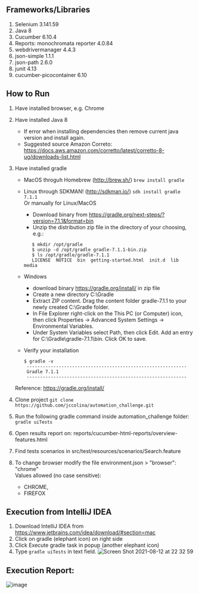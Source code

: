 ## Frameworks/Libraries
1. Selenium 3.141.59
2. Java 8
3. Cucumber 6.10.4
4. Reports: monochromata reporter 4.0.84
5. webdrivermanager 4.4.3
6. json-simple 1.1.1
7. json-path 2.6.0
8. junit 4.13
9. cucumber-picocontainer 6.10

## How to Run
1. Have installed browser, e.g. Chrome
2. Have installed Java 8
    * If error when installing dependencies then remove current java version and install again.
    * Suggested source Amazon Correto: https://docs.aws.amazon.com/corretto/latest/corretto-8-ug/downloads-list.html
3. Have installed gradle
    * MacOS throguh Homebrew (http://brew.sh/) ```brew install gradle```
    * Linux through SDKMAN! (http://sdkman.io/) ```sdk install gradle 7.1.1```   
      Or manually for Linux/MacOS
        * Download binary from https://gradle.org/next-steps/?version=7.1.1&format=bin
        * Unzip the distribution zip file in the directory of your choosing, e.g.:
       ```
          $ mkdir /opt/gradle
          $ unzip -d /opt/gradle gradle-7.1.1-bin.zip
          $ ls /opt/gradle/gradle-7.1.1
          LICENSE  NOTICE  bin  getting-started.html  init.d  lib  media
       ```
    * Windows
        * download binary https://gradle.org/install/ in zip file
        * Create a new directory C:\Gradle
        * Extract ZIP content. Drag the content folder gradle-7.1.1 to your newly created C:\Gradle folder.
        * In File Explorer right-click on the This PC (or Computer) icon, then click Properties -> Advanced System Settings -> Environmental Variables.
        * Under System Variables select Path, then click Edit. Add an entry for C:\Gradle\gradle-7.1.1\bin. Click OK to save.
    * Verify your installation

      ```
      $ gradle -v
       ------------------------------------------------------------
       Gradle 7.1.1
       ------------------------------------------------------------   
       ```
   Reference: https://gradle.org/install/

4. Clone project    ```git clone https://github.com/jccolina/automation_challenge.git```
5. Run the following gradle command inside automation_challenge folder:  
   ```gradle uiTests```
5. Open results report on: reports/cucumber-html-reports/overview-features.html
6. Find tests scenarios in src/test/resources/scenarios/Search.feature
7. To change browser modify the file environment.json > "browser": "chrome"  
   Values allowed (no case sensitive):
    * CHROME,
    * FIREFOX
## Execution from IntelliJ IDEA
1. Download IntelliJ IDEA from https://www.jetbrains.com/idea/download/#section=mac
2. Click on gradle (elephant icon) on right side
3. Click Execute gradle task in popup (another elephant icon)
4. Type ```gradle uiTests``` in text field. 
![Screen Shot 2021-08-12 at 22 32 59](https://user-images.githubusercontent.com/5452898/129296952-f6b4aa66-16ff-4a92-9c38-46f4cc80777b.png)

## Execution Report: 
![image](https://user-images.githubusercontent.com/5452898/129296566-1253bb19-4a0c-475c-ba8b-7250a367b087.png)
